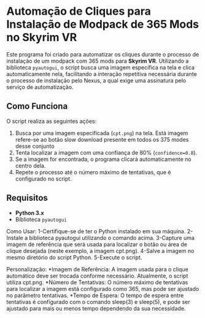 # Automação de Cliques para Instalação de Modpack de 365 Mods no Skyrim VR

Este programa foi criado para automatizar os cliques durante o processo de instalação de um modpack com 365 mods para **Skyrim VR**. 
Utilizando a biblioteca `pyautogui`, o script busca uma imagem específica na tela e clica automaticamente nela, 
facilitando a interação repetitiva necessária durante o processo de instalação pelo Nexus, a qual exige uma assinatura pelo serviço de automatização.

## Como Funciona

O script realiza as seguintes ações:

1. Busca por uma imagem especificada (`cpt.png`) na tela. Está imagem refere-se ao botão slow download presente em todos os 375 modes desse conjunto
2. Tenta localizar a imagem com uma confiança de 80% (`confidence=0.8`).
3. Se a imagem for encontrada, o programa clicará automaticamente no centro dela.
4. Repete o processo até o número máximo de tentativas, que é configurado no script.

## Requisitos

- **Python 3.x**
- Biblioteca `pyautogui`

Como Usar:
1-Certifique-se de ter o Python instalado em sua máquina.
2-Instale a biblioteca pyautogui utilizando o comando acima.
3-Capture uma imagem de referência que será usada para localizar o botão ou área de clique desejada (neste exemplo, a imagem cpt.png).
4-Salve a imagem no mesmo diretório do script Python.
5-Execute o script.

Personalização:
*Imagem de Referência: A imagem usada para o clique automático deve ser trocada conforme necessário. Atualmente, o script utiliza cpt.png.
*Número de Tentativas: O número máximo de tentativas para localizar a imagem está configurado como 365, mas pode ser ajustado no parâmetro tentativas.
*Tempo de Espera: O tempo de espera entre tentativas é configurado com o comando sleep(3) e sleep(5), e pode ser ajustado para mais ou menos tempo dependendo da sua necessidade.

